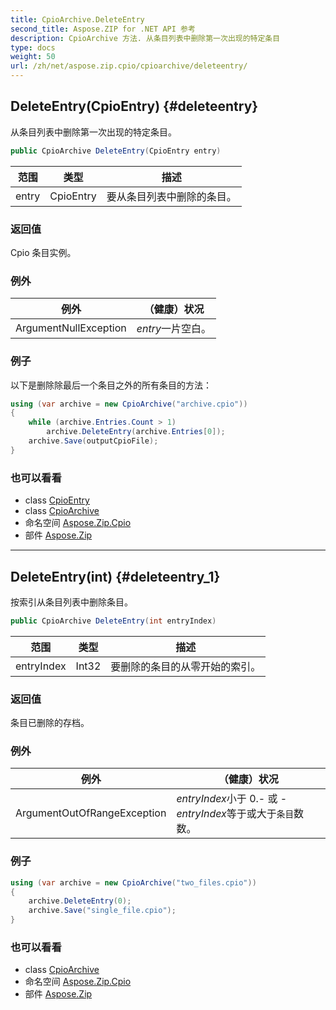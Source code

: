 ```yaml
---
title: CpioArchive.DeleteEntry
second_title: Aspose.ZIP for .NET API 参考
description: CpioArchive 方法. 从条目列表中删除第一次出现的特定条目
type: docs
weight: 50
url: /zh/net/aspose.zip.cpio/cpioarchive/deleteentry/
---
```

## DeleteEntry(CpioEntry) {#deleteentry}

从条目列表中删除第一次出现的特定条目。

```csharp
public CpioArchive DeleteEntry(CpioEntry entry)
```

| 范围 | 类型 | 描述 |
| --- | --- | --- |
| entry | CpioEntry | 要从条目列表中删除的条目。 |

### 返回值

Cpio 条目实例。

### 例外

| 例外 | （健康）状况 |
| --- | --- |
| ArgumentNullException | *entry*一片空白。 |

### 例子

以下是删除除最后一个条目之外的所有条目的方法：

```csharp
using (var archive = new CpioArchive("archive.cpio"))
{
    while (archive.Entries.Count > 1)
        archive.DeleteEntry(archive.Entries[0]);
    archive.Save(outputCpioFile);
}
```

### 也可以看看

* class [CpioEntry](../../cpioentry/)
* class [CpioArchive](../)
* 命名空间 [Aspose.Zip.Cpio](../../cpioarchive/)
* 部件 [Aspose.Zip](../../../)

---

## DeleteEntry(int) {#deleteentry_1}

按索引从条目列表中删除条目。

```csharp
public CpioArchive DeleteEntry(int entryIndex)
```

| 范围 | 类型 | 描述 |
| --- | --- | --- |
| entryIndex | Int32 | 要删除的条目的从零开始的索引。 |

### 返回值

条目已删除的存档。

### 例外

| 例外 | （健康）状况 |
| --- | --- |
| ArgumentOutOfRangeException | *entryIndex*小于 0.- 或 -*entryIndex*等于或大于`条目`数数。 |

### 例子

```csharp
using (var archive = new CpioArchive("two_files.cpio"))
{
    archive.DeleteEntry(0);
    archive.Save("single_file.cpio");
}
```

### 也可以看看

* class [CpioArchive](../)
* 命名空间 [Aspose.Zip.Cpio](../../cpioarchive/)
* 部件 [Aspose.Zip](../../../)


